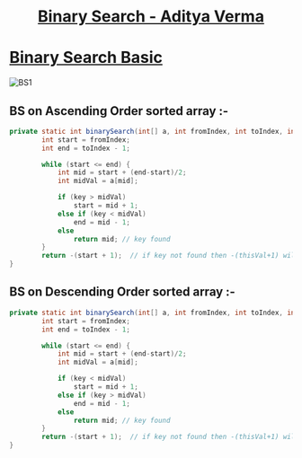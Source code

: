 [**<h1 align="center">Binary Search - Aditya Verma</h1>**](https://youtube.com/playlist?list=PL_z_8CaSLPWeYfhtuKHj-9MpYb6XQJ_f2)

# [**Binary Search Basic**](https://youtu.be/QNGL_t_o_QA)
![BS1](https://user-images.githubusercontent.com/71629248/131240871-ce657d2c-4880-4504-93ed-e577916ae295.png)
## BS on Ascending Order sorted array :-
```java
private static int binarySearch(int[] a, int fromIndex, int toIndex, int key) {
        int start = fromIndex;
        int end = toIndex - 1;

        while (start <= end) {
            int mid = start + (end-start)/2;
            int midVal = a[mid];

            if (key > midVal)
                start = mid + 1;
            else if (key < midVal)
                end = mid - 1;
            else
                return mid; // key found
        }
        return -(start + 1);  // if key not found then -(thisVal+1) will give insertion point.
}
```
## BS on Descending Order sorted array :-
```java
private static int binarySearch(int[] a, int fromIndex, int toIndex, int key) {
        int start = fromIndex;
        int end = toIndex - 1;

        while (start <= end) {
            int mid = start + (end-start)/2;
            int midVal = a[mid];

            if (key < midVal)
                start = mid + 1;
            else if (key > midVal)
                end = mid - 1;
            else
                return mid; // key found
        }
        return -(start + 1);  // if key not found then -(thisVal+1) will give insertion point.
}
```

